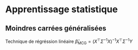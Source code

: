 # Apprentissage statistique
## Moindres carrées généralisées
Technique de régréssion linéaire $\hat{\beta}_{\text{MCG}} = (X^\top \Sigma^{-1} X)^{-1}X^\top \Sigma^{-1} Y$

